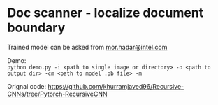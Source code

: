 # Doc scanner - localize document boundary


Trained model can be asked from mor.hadar@intel.com

Demo:  
`python demo.py -i <path to single image or directory> -o <path to output dir> -cm <path to model .pb file> -m`  


Orignal code: https://github.com/khurramjaved96/Recursive-CNNs/tree/Pytorch-RecursiveCNN